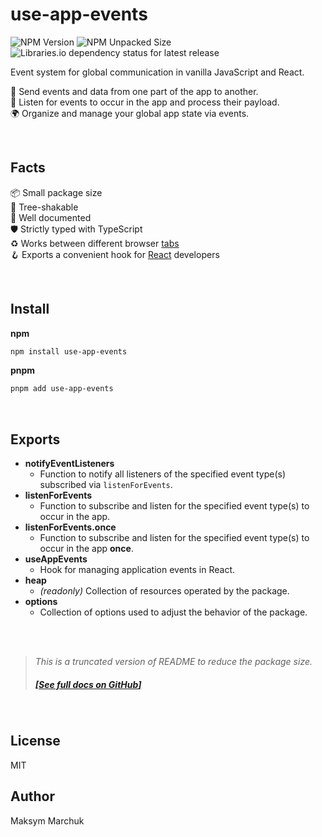 # use-app-events

![NPM Version](https://img.shields.io/npm/v/use-app-events?color=%2340bb12) ![NPM Unpacked Size](https://img.shields.io/npm/unpacked-size/use-app-events?color=%2340bb12) ![Libraries.io dependency status for latest release](https://img.shields.io/librariesio/release/npm/use-app-events)

Event system for global communication in vanilla JavaScript and React.

📨 Send events and data from one part of the app to another.  
📩 Listen for events to occur in the app and process their payload.  
🌍 Organize and manage your global app state via events.

<br/>

## Facts

📦 Small package size  
🍃 Tree-shakable  
📝 Well documented  
🛡️ Strictly typed with TypeScript  
♻️ Works between different browser <u>tabs</u>  
🪝 Exports a convenient hook for <u>React</u> developers

<br/>

## Install

**npm**

```bash
npm install use-app-events
```

**pnpm**

```bash
pnpm add use-app-events
```

<br/>

## Exports

- **notifyEventListeners**
  - Function to notify all listeners of the specified event type(s) subscribed via `listenForEvents`.
- **listenForEvents**
  - Function to subscribe and listen for the specified event type(s) to occur in the app.
- **listenForEvents.once**
  - Function to subscribe and listen for the specified event type(s) to occur in the app **once**.
- **useAppEvents**
  - Hook for managing application events in React.
- **heap**
  - _(readonly)_ Collection of resources operated by the package.
- **options**
  - Collection of options used to adjust the behavior of the package.

<br/>
<br/>

> _This is a truncated version of README to reduce the package size._
>
> ##### [[_See full docs on GitHub_]](https://github.com/aimtbr/use-app-events?tab=readme-ov-file#use-app-events)

<br/>

## License

MIT

## Author

Maksym Marchuk
